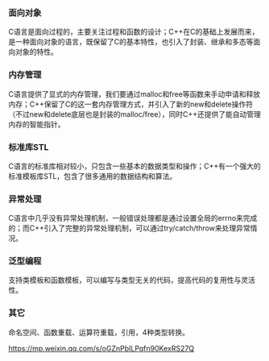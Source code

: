 ### 面向对象
C语言是面向过程的，主要关注过程和函数的设计；C++在C的基础上发展而来，是一种面向对象的语言，既保留了C的基本特性，也引入了封装、继承和多态等面向对象的特性。

### 内存管理
C语言提供了显式的内存管理，我们要通过malloc和free等函数来手动申请和释放内存；C++保留了C的这一套内存管理方式，并引入了新的new和delete操作符（不过new和delete底层也是封装的malloc/free），同时C++还提供了能自动管理内存的智能指针。

### 标准库STL
C语言的标准库相对较小，只包含一些基本的数据类型和操作；C++有一个强大的标准模板库STL，包含了很多通用的数据结构和算法。

### 异常处理
C语言中几乎没有异常处理机制，一般错误处理都是通过设置全局的errno来完成的；而C++引入了完整的异常处理机制，可以通过try/catch/throw来处理异常情况。

### 泛型编程
支持类模板和函数模板，可以编写与类型无关的代码，提高代码的复用性与灵活性。

### 其它
命名空间、函数重载、运算符重载，引用，4种类型转换。

https://mp.weixin.qq.com/s/oGZnPbILPqfn90KexRS27Q
